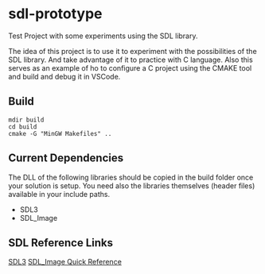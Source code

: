 # sdl-prototype
Test Project with some experiments using the SDL library.


The idea of this project is to use it to experiment with the possibilities of the SDL library.
And take advantage of it to practice with C language.
Also this serves as an example of ho to configure a C project using the CMAKE tool and build and debug it in VSCode.

## Build

```
mdir build
cd build
cmake -G "MinGW Makefiles" ..
```

## Current Dependencies

The DLL of the following libraries should be copied in the build folder once your solution is setup.
You need also the libraries themselves (header files) available in your include paths.

- SDL3
- SDL_Image

## SDL Reference Links

[SDL3](https://wiki.libsdl.org/SDL3/FrontPage)
[SDL_Image Quick Reference](https://wiki.libsdl.org/SDL3_image/QuickReference)
